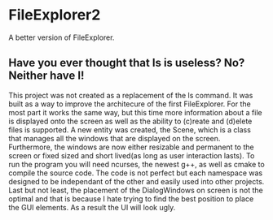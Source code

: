 # FileExplorer2
A better version of FileExplorer.

## Have you ever thought that **ls** is useless? No? Neither have I!

This project was not created as a replacement of the ls command. It was built as a way to improve the architecure of the first
FileExplorer. For the most part it works the same way, but this time more information about a file is displayed onto the screen
as well as the ability to (c)reate and (d)elete files is supported. A new entity was created, the Scene, which is a class that 
manages all the windows that are displayed on the screen. Furthermore, the windows are now either resizable and permanent to the
screen or fixed sized and short lived(as long as user interaction lasts). To run the program you will need ncurses, the newest
g++, as well as cmake to compile the source code. The code is not perfect but each namespace was designed to be independant of the 
other and easily used into other projects. Last but not least, the placement of the DialogWindows on screen is not the optimal
and that is because I hate trying to find the best position to place the GUI elements. As a result the UI will look ugly.

